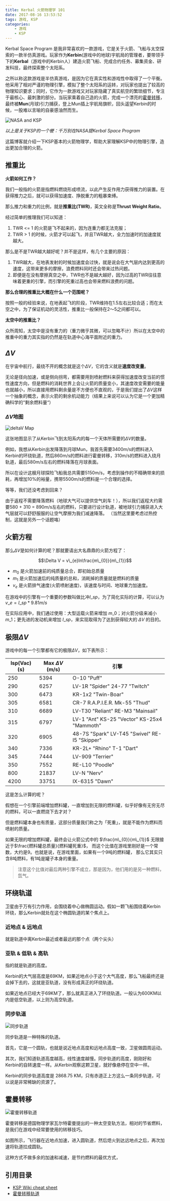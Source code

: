 ```yaml
---
title: Kerbal 火箭物理学 101
date: 2017-08-16 13:53:52
tags: 游戏, KSP
categories:
    - 游戏
    - KSP
---
```

Kerbal Space Program 是我非常喜欢的一款游戏，它是关于火箭、飞船与太空探索的一款半仿真游戏。玩家作为**Kerbin**(游戏中的地球)宇航局的管理者，要带领手下的**Kerbal**（游戏中的Kerbin人）建造火箭飞船、完成合约任务、募集资金、研发科技，最终探索整个太阳系。

之所以称这款游戏是半仿真游戏，是因为它在真实性和游戏性中取得了一个平衡。他采用了相对严谨的物理引擎，模拟了整个太阳系的运转，对玩家也提出了较高的物理知识要求；同时，它作为一款游戏又对玩家隐藏了真实航空的繁琐细节，专注于最核心、最刺激的部分。当玩家乘着自己造的火箭，完成一个漂亮的[霍曼转移](https://zh.wikipedia.org/zh/%E9%9C%8D%E6%9B%BC%E8%BD%89%E7%A7%BB%E8%BB%8C%E9%81%93)，最终被**Mun**(月球)引力捕获，登上Mun插上宇航局旗帜，回头遥望Kerbin的时候，一股难以言喻的自豪感油然而生。

<!-- more -->

![NASA and KSP](https://s-media-cache-ak0.pinimg.com/736x/a2/28/19/a228197e65c64b3937ba538640dd859b.jpg)

*以上是关于KSP的一个梗：千万别在NASA提Kerbal Space Program*

这篇博客就介绍一下KSP基本的火箭物理学，帮助大家理解KSP中的物理引擎，造出更加合理的火箭。

## 推重比

**火箭如何工作？**

我们一般指的火箭是指燃料燃烧形成喷流，以此产生反作用力获得推力的装置。在获得推力之后，就可以获得加速度、挣脱重力的粗暴束缚。

那么推力和重力的比例，就是**推重比(TWR)**，英文全称是**Thrust Weight Ratio**。

经过简单的推理我们可以知道：

1. TWR <= 1 的火箭是飞不起来的，因为连重力都无法克服；
2. TWR > 1 的时候，火箭才可以起飞，并且TWR越大，全力加速时的加速度就越大。

那么是不是TWR越大越好呢？并不是这样，有几个主要的原因：

1. TWR越大，在地表发射的时候加速度会过快，就是说会在大气层内达到更高的速度，这带来更多的摩擦，浪费燃料同时还会带来过热问题。
2. 即便是在没有摩擦真空之中，TWR也不是越大越好，因为过高的TWR往往意味着更重的引擎，而引擎的死重过高也会带来燃料浪费的问题。

**那么合理的推重比大概在什么一个范围呢？**

按照一般的经验来说，在地表起飞的阶段，TWR维持在1.5左右比较合适；而在太空之中，为了保证机动的灵活性，推重比一般保持在2～5之间都可以。

**太空中的推重比？**

众所周知，太空中是没有重力的（重力微乎其微，可以忽略不计）所以在太空中的推重中的重力其实指的仍然是在轨道中心海平面附近的重力。

## $\Delta V$

在宇宙中航行，最绕不开的概念就是这个$\Delta V$，它的含义就是**速度改变量**。

无论是径向加速，或是侧向拐弯，都需要用到喷射燃料来获得加速度改变当前的惯性速度方向，但是燃料的消耗世界上会让火箭的质量变小，其速度改变需要的能量也就越小，所以直接用燃料剩余量是不方便也不直观的，于是我们提出了$\Delta V$这样一个抽象的概念，表示火箭的剩余机动能力（结果上来说可以认为它是一个更加精确科学的“剩余燃料量“）

### $\Delta V$地图
![deltaV Map](http://wiki.kerbalspaceprogram.com/images/thumb/7/73/KerbinDeltaVMap.png/424px-KerbinDeltaVMap.png)

这张地图显示了从Kerbin飞到太阳系内的每一个天体所需要的$\Delta V$的数量。

例如，我想从Kerbin出发降落到月球Mun，我首先需要3400m/s的燃料进入Kerbin的环绕轨道，然后860m/s的燃料进行霍曼转移，310m/s的燃料进入绕月轨道，最后580m/s左右的燃料降落在月球表面。

所以在设计这艘月球探险飞船我总共需要5150m/s，考虑到操作的不精确带来的损耗，再增加10%的裕量，携带5500m/s的燃料是一个合理的选择。

等等，我们还没考虑到回来？

由于返程不需要降落燃料（地球大气可以提供空气刹车！），所以我们返程大约需要580 + 310 = 890m/s左右的燃料，只要进行设计轨道，被地球引力捕获进入大气层就可以舒舒服服的让空气摩擦为我们减速降落。
（当然这里要考虑过热控制，这就是另外一个话题咯）

## 火箭方程

那么$\Delta V$是如何计算的呢？那就要请出大名鼎鼎的火箭方程了：

$$\Delta V = v\_{e}ln\frac{m\_{0}}{m\_{1}}$$

+ $m_{0}$ 是火箭加速前的纯质量总合，即初始总质量
+ $m_{1}$ 是火箭加速后的纯质量的总和，消耗掉的质量就是燃料的质量
+ $v_{e}$ 是火箭排气速度(火箭喷射速度)，该速度与时间、地球重力加速度。

在游戏中的引擎有一个重要的参数叫做比冲$I\_{sp}$，为了简化实际的计算，可以认为$v\_{e} = I\_{sp} * 9.81 m/s$

在实际应用中，我们通过使用：大型运载火箭来增加 $m\_{0}$；对火箭分级来减小 $m\_{1}$；更先进的发动机来增加 $I\_{sp}$，来实现取得为了达到获得较大的 $\Delta V$ 的目的。

## 极限$\Delta V$

游戏中的每一个引擎都有它的极限$\Delta V$，如下表所示：

| Isp(Vac) (s) | Max $\Delta V$ (m/s) | 引擎                                  |
| ------------ | ------------ | ---------------------------------------- |
| 250          | 5394         | O-10 "Puff"                              |
| 290          | 6257         | LV-1R "Spider" 24-77 "Twitch"            |
| 300          | 6473         | KR-1x2 "Twin-Boar"                       |
| 305          | 6581         | CR-7 R.A.P.I.E.R. Mk-55 "Thud"           |
| 310          | 6689         | LV-T30 "Reliant" RE-M3 "Mainsail"        |
| 315          | 6797         | LV-1 "Ant" KS-25 "Vector" KS-25x4 "Mammoth" |
| 320          | 6905         | 48-7S "Spark" LV-T45 "Swivel" RE-I5 "Skipper" |
| 340          | 7336         | KR-2L+ "Rhino" T-1 "Dart"                |
| 345          | 7444         | LV-909 "Terrier"                         |
| 350          | 7552         | RE-L10 "Poodle"                          |
| 800          | 21837        | LV-N "Nerv"                              |
| 4200         | 33751        | IX-6315 "Dawn"                           |

这是怎么计算的呢？

假想在一个引擎前端增加燃料罐，一直增加到无限的燃料罐，似乎好像有无穷无尽的燃料，可以一直燃烧下去才对？

但是燃料罐本身也有质量，这部分质量我们称之为「死重」，就是不能作为燃料而喷射的质量。

如果无限的增加燃料罐，最终会让火箭公式中的 $\frac{m\_{0}}{m\_{1}}$ 无限接近于$\frac{燃料罐总质量}{燃料罐死重}$，
而这个比值在游戏里刚好是一个常数，大约是9。也就是说，在游戏里面，如果有一个9吨的燃料罐，
那么它其实只含8吨燃料，有1吨是罐子本身的重量。

> 注意这个比值对最后两种引擎不成立，那是因为，他们用的是另一种燃料，氙气。

## 环绕轨道

卫星由于万有引力作用，会围绕着中心做椭圆运动。假如一颗飞船围绕着Kerbin环绕，那么Kerbin就处在这个椭圆轨道的某个焦点上。

### 近地点 & 远地点

就是轨道中离Kerbin最近或者最远的那个点（两个尖头）

### 亚轨 & 低轨 & 高轨

指的就是轨道的高度。

Kerbin的大气层高度是69KM，如果近地点小于这个大气高度，那么飞船最终还是会掉下去的，这就是亚轨道，没有形成真正的环绕轨道。

如果近地点已经大于69KM了，那么就真正进入了环绕轨道。一般认为600KM以内是低空轨道，以上则为高空轨道。

### 同步轨道

![同步轨道](https://upload.wikimedia.org/wikipedia/commons/5/50/Geostationaryjava3D.gif)

同步轨道是一种特殊的轨道。

首先，它是一个圆轨，也就是说近地点高度和远地点高度一致，卫星做圆周运动。

其次，我们知道轨道高度越高，线性速度越慢。同步轨道的高度，刚刚好和Kerbin的自转速度一样。从Kerbin观察这颗卫星，就好像悬停在空中一样。

Kerbin的同步轨道高度是 2868.75 KM，只有赤道正上方这么一条同步轨道，可以说是非常稀缺的资源了。

## 霍曼转移

![霍曼转移轨道](https://upload.wikimedia.org/wikipedia/commons/thumb/d/df/Hohmann_transfer_orbit.svg/500px-Hohmann_transfer_orbit.svg.png)

霍曼转移是德国物理学家瓦尔特霍曼提出的一种太空变轨方法，相对的节省燃料，是我们在游戏中经常要使用的转移技巧。

如图所示，飞行器在近地点加速，进入圆轨道，然后熄火到达远地点之后，再次加速将轨道拉成圆轨。

这种方式不做多余的加速和减速，是节约燃料的最优方式，

## 引用目录

+ [KSP Wiki cheat sheet](http://wiki.kerbalspaceprogram.com/wiki/Cheat_sheet)
+ [霍曼转移轨道](https://zh.wikipedia.org/wiki/%E9%9C%8D%E6%9B%BC%E8%BD%89%E7%A7%BB%E8%BB%8C%E9%81%93)